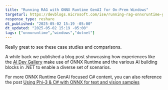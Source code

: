```yaml
---
title: "Running RAG with ONNX Runtime GenAI for On-Prem Windows"
targeturl: https://devblogs.microsoft.com/ise/running-rag-onnxruntime-genai/
response_type: reshare
dt_published: "2025-05-02 15:19 -05:00"
dt_updated: "2025-05-02 15:19 -05:00"
tags: ["onnxruntime","windows","dotnet"]
---
```


Really great to see these case studies and comparisons. 

A while back we published a blog post showcasing how experiences like the [AI Dev Gallery](https://devblogs.microsoft.com/dotnet/introducing-ai-dev-gallery-gateway-to-local-ai-development/) make use of ONNX Runtime and the various AI building blocks in .NET to enable a diverse set of scenarios.

For more ONNX Runtime GenAI focused C# content, you can also reference the post [Using Phi-3 & C# with ONNX for text and vision samples](https://devblogs.microsoft.com/dotnet/using-phi3-csharp-with-onnx-for-text-and-vision-samples-md/)